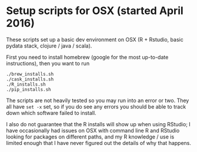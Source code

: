 # Setup scripts for OSX (started April 2016)

These scripts set up a basic dev environment on OSX
(R + Rstudio, basic pydata stack, clojure / java / scala).

First you need to install homebrew (google for the most
up-to-date instructions), then you want to run
```
./brew_installs.sh
./cask_installs.sh
./R_installs.sh
./pip_installs.sh
```

The scripts are not heavily tested so you may run into
an error or two. They all have `set -x` set, so if you do
see any errors you should be able to track down which
software failed to install.

I also do not guarantee that the R installs will show up
when using RStudio; I have occasionally had issues on OSX
with command line R and RStudio looking for packages on
different paths, and my R knowledge / use is limited enough
that I have never figured out the details of why that happens.
